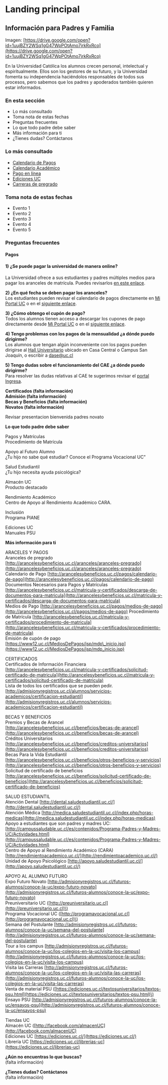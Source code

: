 # Landing principal

## Información para Padres y Familia

Imagen: [https://drive.google.com/open?id=1uujBZY2WSq1gG47WpPOtAmo7jrkRxRco](https://drive.google.com/open?id=1uujBZY2WSq1gG47WpPOtAmo7jrkRxRco)

  
En la Universidad Católica los alumnos crecen personal, intelectual y espiritualmente. Ellos son los gestores de su futuro, y la Universidad fomenta su independencia haciéndolos responsables de todos sus procesos, pero sabemos que los padres y apoderados también quieren estar informados.

### **En esta sección**

* Lo más consultado
* Toma nota de estas fechas
* Preguntas frecuentes
* Lo que todo padre debe saber
* Más información para ti
* ¿Tienes dudas? Contáctanos

### **Lo más consultado**

* [Calendario de Pagos](http://arancelesybeneficios.uc.cl/pagos/calendario-de-pago)
* [Calendario Académico](http://admisionyregistros.uc.cl/images/pdf/calendarioUC/calendario_academico_2019.pdf) 
* [Pago en línea](https://www12.uc.cl/MediosDePagos/jsp/mdp_inicio.jsp)
* [Ediciones UC](http://ediciones.uc.cl)
* [Carreras de pregrado](http://admisionyregistros.uc.cl/futuros-alumnos/admision-via-psu/carreras)

### Toma nota de estas fechas

* Evento 1
* Evento 2
* Evento 3
* Evento 4
* Evento 5

### **Preguntas frecuentes**

#### **Pagos**

#### **1\)** ¿Se puede pagar la universidad de manera online? 

La Universidad ofrece a sus estudiantes y padres múltiples medios para pagar los aranceles de matrícula. Puedes revisarlos [en este enlace](http://arancelesybeneficios.uc.cl/pagos/medios-de-pago).  
  
**2\) ¿En qué fecha se deben pagar los aranceles?**   
Los estudiantes pueden revisar el calendario de pagos directamente en [Mi Portal UC](http://portal.uc.cl) o en el [siguiente enlace](http://arancelesybeneficios.uc.cl/pagos/calendario-de-pago). 

**3\) ¿Cómo obtengo el cupón de pago?**   
Todos los alumnos tienen acceso a descargar los cupones de pago directamente desde [Mi Portal UC](http://portal.uc.cl) o en el [siguiente enlace](https://www12.uc.cl/MediosDePagos/jsp/mdp_inicio.jsp).

**4\) Tengo problemas con los pagos de la mensualidad ¿a dónde puedo dirigirme?**   
Los alumnos que tengan algún inconveniente con los pagos pueden dirigirse al [Hall Universitario](http://admisionyregistros.uc.cl/alumnos/servicios-academicos/certificacion-estudiantil#oficinas-atenci%C3%B3n-de-p%C3%BAblico) ubicado en Casa Central o Campus San Joaquín, o escribir a dase@uc.cl  
  
**5\) Tengo dudas sobre el funcionamiento del CAE ¿a dónde puedo dirigirme?**   
Para resolver las dudas relativas al CAE te sugerimos revisar el [portal Ingresa](http://portal.ingresa.cl/). 

**Certificados \(falta información\)  
Admisión \(falta información\)  
Becas y Beneficios \(falta información\)  
Novatos \(falta información\)**

Revisar presentacion bienvenida padres novato  


  
**Lo que todo padre debe saber**  
  
Pagos y Matrículas  
Procedimiento de Matrícula

Apoyo al Futuro Alumno   
¿Tu hijo no sabe qué estudiar? Conoce el Programa Vocacional UC"

Salud Estudiantil   
¿Tu hijo necesita ayuda psicológica?

Almacén UC   
Producto destacado

Rendimiento Académico   
Centro de Apoyo al Rendimiento Académico CARA.

Inclusión   
Programa PIANE

Ediciones UC   
Manuales PSU  


**Más información para ti**  
  
ARACELES Y PAGOS   
Aranceles de pregrado [http://arancelesybeneficios.uc.cl/aranceles/aranceles-pregrado](http://arancelesybeneficios.uc.cl/aranceles/aranceles-pregrado)   
Calendario de Pago [http://arancelesybeneficios.uc.cl/pagos/calendario-de-pago](http://arancelesybeneficios.uc.cl/pagos/calendario-de-pago) Documentos Necesarios para Pagos y Matrículas [http://arancelesybeneficios.uc.cl/matricula-y-certificados/descarga-de-documentos-para-matricula](http://arancelesybeneficios.uc.cl/matricula-y-certificados/descarga-de-documentos-para-matricula)   
Medios de Pago [http://arancelesybeneficios.uc.cl/pagos/medios-de-pago](http://arancelesybeneficios.uc.cl/pagos/medios-de-pago) Procedimiento de Matrícula [http://arancelesybeneficios.uc.cl/matricula-y-certificados/procedimiento-de-matricula](http://arancelesybeneficios.uc.cl/matricula-y-certificados/procedimiento-de-matricula)   
Emisión de cupón de pago [https://www12.uc.cl/MediosDePagos/jsp/mdp\_inicio.jsp](https://www12.uc.cl/MediosDePagos/jsp/mdp_inicio.jsp)

CERTIFICADOS  
Certificados de Información Financiera [http://arancelesybeneficios.uc.cl/matricula-y-certificados/solicitud-certificado-de-matricula](http://arancelesybeneficios.uc.cl/matricula-y-certificados/solicitud-certificado-de-matricula)   
Lista de todos los certificados que se pueden pedir. [http://admisionyregistros.uc.cl/alumnos/servicios-academicos/certificacion-estudiantil](http://admisionyregistros.uc.cl/alumnos/servicios-academicos/certificacion-estudiantil)

BECAS Y BENEFICIOS  
Premios y Becas de Arancel [http://arancelesybeneficios.uc.cl/beneficios/becas-de-arancel](http://arancelesybeneficios.uc.cl/beneficios/becas-de-arancel)   
Créditos Universitarios [http://arancelesybeneficios.uc.cl/beneficios/creditos-universitarios](http://arancelesybeneficios.uc.cl/beneficios/creditos-universitarios)   
Becas Para la Vida Estudiantil [http://arancelesybeneficios.uc.cl/beneficios/otros-beneficios-y-servicios](http://arancelesybeneficios.uc.cl/beneficios/otros-beneficios-y-servicios)   
Solicitud de certificado de beneficios [http://arancelesybeneficios.uc.cl/beneficios/solicitud-certificado-de-beneficios](http://arancelesybeneficios.uc.cl/beneficios/solicitud-certificado-de-beneficios)  
  
SALUD ESTUDIANTIL   
Atención Dental [http://dental.saludestudiantil.uc.cl/](http://dental.saludestudiantil.uc.cl/)   
Atención Médica [http://medica.saludestudiantil.uc.cl/index.php/horas-medicas](http://medica.saludestudiantil.uc.cl/index.php/horas-medicas) Apoyo a estudiantes que son padres y madres UC: [http://campussaludable.uc.cl/es/contenidos/Programa-Padres-y-Madres-UC/Actividades.html](http://campussaludable.uc.cl/es/contenidos/Programa-Padres-y-Madres-UC/Actividades.html)   
Centro de Apoyo al Rendimiento Académico \(CARA\) [http://rendimientoacademico.uc.cl/](http://rendimientoacademico.uc.cl/)   
Unidad de Apoyo Psicológico [http://apoyo.saludestudiantil.uc.cl/](http://apoyo.saludestudiantil.uc.cl/)

APOYO AL ALUMNO FUTURO   
Expo Futuro Novato [http://admisionyregistros.uc.cl/futuros-alumnos/conoce-la-uc/expo-futuro-novato](http://admisionyregistros.uc.cl/futuros-alumnos/conoce-la-uc/expo-futuro-novato)   
Preuniversitario UC \([http://preuniversitario.uc.cl](http://preuniversitario.uc.cl)\)   
Programa Vocacional UC \([http://programavocacional.uc.cl](http://programavocacional.uc.cl)\)   
Semana del Postulante [http://admisionyregistros.uc.cl/futuros-alumnos/conoce-la-uc/semana-del-postulante](http://admisionyregistros.uc.cl/futuros-alumnos/conoce-la-uc/semana-del-postulante)   
Tour a los campus [http://admisionyregistros.uc.cl/futuros-alumnos/conoce-la-uc/los-colegios-en-la-uc/visita-los-campus](http://admisionyregistros.uc.cl/futuros-alumnos/conoce-la-uc/los-colegios-en-la-uc/visita-los-campus)   
Visita las Carreras [http://admisionyregistros.uc.cl/futuros-alumnos/conoce-la-uc/los-colegios-en-la-uc/visita-las-carreras](http://admisionyregistros.uc.cl/futuros-alumnos/conoce-la-uc/los-colegios-en-la-uc/visita-las-carreras)   
Venta de material PSU \([https://ediciones.uc.cl/textosuniversitarios/textos-psu.html](https://ediciones.uc.cl/textosuniversitarios/textos-psu.html)\) Ensayo PSU [http://admisionyregistros.uc.cl/futuros-alumnos/conoce-la-uc/ensayos-psu](http://admisionyregistros.uc.cl/futuros-alumnos/conoce-la-uc/ensayos-psu)

Tiendas UC   
Almacén UC \([http://facebook.com/almacenUC](http://facebook.com/almacenUC)   
Ediciones UC [https://ediciones.uc.cl/](https://ediciones.uc.cl/)   
Librería UC [https://ediciones.uc.cl/librerias-uc](https://ediciones.uc.cl/librerias-uc)  
  
**¿Aún no encuentras lo que buscas?**  
\(falta información\)  
  
**¿Tienes dudas? Contáctanos**  
\(falta información\)

  
  
  








